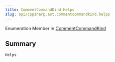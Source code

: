 ```yaml
---
title: CommentCommandKind.Helps
slug: api/cppsharp.ast.commentcommandkind.helps
---
```

Enumeration Member in [CommentCommandKind](/api/cppsharp/ast/commentcommandkind)

## Summary



```csharp
Helps
```

